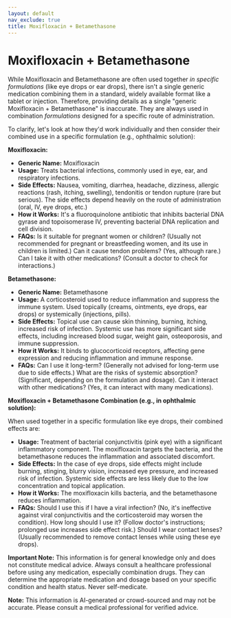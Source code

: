 ```yaml
---
layout: default
nav_exclude: true
title: Moxifloxacin + Betamethasone
---
```


# Moxifloxacin + Betamethasone

While Moxifloxacin and Betamethasone are often used together *in specific formulations* (like eye drops or ear drops), there isn't a single generic medication combining them in a standard, widely available format like a tablet or injection.  Therefore, providing details as a single "generic Moxifloxacin + Betamethasone" is inaccurate.  They are always used in combination *formulations* designed for a specific route of administration.


To clarify, let's look at how they'd work individually and then consider their combined use in a specific formulation (e.g., ophthalmic solution):


**Moxifloxacin:**

* **Generic Name:** Moxifloxacin
* **Usage:**  Treats bacterial infections, commonly used in eye, ear, and respiratory infections.
* **Side Effects:**  Nausea, vomiting, diarrhea, headache, dizziness, allergic reactions (rash, itching, swelling), tendonitis or tendon rupture (rare but serious).  The side effects depend heavily on the route of administration (oral, IV, eye drops, etc.)
* **How it Works:**  It's a fluoroquinolone antibiotic that inhibits bacterial DNA gyrase and topoisomerase IV, preventing bacterial DNA replication and cell division.
* **FAQs:** Is it suitable for pregnant women or children? (Usually not recommended for pregnant or breastfeeding women, and its use in children is limited.) Can it cause tendon problems? (Yes, although rare.) Can I take it with other medications? (Consult a doctor to check for interactions.)


**Betamethasone:**

* **Generic Name:** Betamethasone
* **Usage:**  A corticosteroid used to reduce inflammation and suppress the immune system. Used topically (creams, ointments, eye drops, ear drops) or systemically (injections, pills).
* **Side Effects:**  Topical use can cause skin thinning, burning, itching, increased risk of infection. Systemic use has more significant side effects, including increased blood sugar, weight gain, osteoporosis, and immune suppression.
* **How it Works:**  It binds to glucocorticoid receptors, affecting gene expression and reducing inflammation and immune response.
* **FAQs:** Can I use it long-term? (Generally not advised for long-term use due to side effects.) What are the risks of systemic absorption? (Significant, depending on the formulation and dosage). Can it interact with other medications? (Yes, it can interact with many medications).


**Moxifloxacin + Betamethasone Combination (e.g., in ophthalmic solution):**

When used together in a specific formulation like eye drops, their combined effects are:

* **Usage:** Treatment of bacterial conjunctivitis (pink eye) with a significant inflammatory component. The moxifloxacin targets the bacteria, and the betamethasone reduces the inflammation and associated discomfort.
* **Side Effects:**  In the case of eye drops, side effects might include burning, stinging, blurry vision, increased eye pressure, and increased risk of infection.  Systemic side effects are less likely due to the low concentration and topical application.
* **How it Works:** The moxifloxacin kills bacteria, and the betamethasone reduces inflammation.
* **FAQs:**  Should I use this if I have a viral infection? (No, it's ineffective against viral conjunctivitis and the corticosteroid may worsen the condition). How long should I use it? (Follow doctor's instructions; prolonged use increases side effect risk.)  Should I wear contact lenses? (Usually recommended to remove contact lenses while using these eye drops).


**Important Note:**  This information is for general knowledge only and does not constitute medical advice. Always consult a healthcare professional before using any medication, especially combination drugs.  They can determine the appropriate medication and dosage based on your specific condition and health status.  Never self-medicate.


**Note:** This information is AI-generated or crowd-sourced and may not be accurate. Please consult a medical professional for verified advice.
